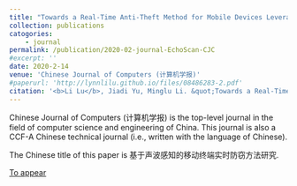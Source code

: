 ```yaml
---
title: "Towards a Real-Time Anti-Theft Method for Mobile Devices Leveraging Acoustic Sensing"
collection: publications
catogories: 
    - journal
permalink: /publication/2020-02-journal-EchoScan-CJC
#excerpt: ''
date: 2020-2-14
venue: 'Chinese Journal of Computers (计算机学报)'
#paperurl: 'http://lynnlilu.github.io/files/08486283-2.pdf'
citation: '<b>Li Lu</b>, Jiadi Yu, Minglu Li. &quot;Towards a Real-Time Anti-Theft Method for Mobile Devices Leveraging Acoustic Sensing.&quot; <i>Chinese Journal of Computers</i>. 43(10). pp. 2002-2018. 2020. doi: 10.11897/SP.J.1016.2020.02002.'
---
```


Chinese Journal of Computers (计算机学报) is the top-level journal in the field of computer science and engineering of China. This journal is also a CCF-A Chinese technical journal (i.e., written with the language of Chinese). 

The Chinese title of this paper is 基于声波感知的移动终端实时防窃方法研究. 

[To appear](https://www.doi.org/10.11897/SP.J.1016.2020.02002)


